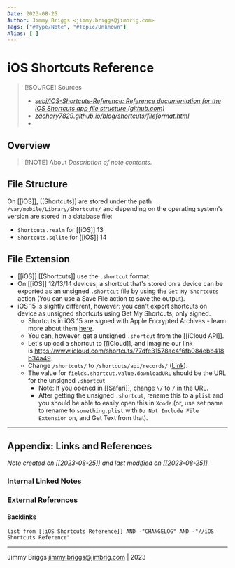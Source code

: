 ```yaml
---
Date: 2023-08-25
Author: Jimmy Briggs <jimmy.briggs@jimbrig.com>
Tags: ["#Type/Note", "#Topic/Unknown"]
Alias: [ ]
---
```


# iOS Shortcuts Reference

> [!SOURCE] Sources
> - *[sebj/iOS-Shortcuts-Reference: Reference documentation for the iOS Shortcuts app file structure (github.com)](https://github.com/sebj/iOS-Shortcuts-Reference)*
> - *[zachary7829.github.io/blog/shortcuts/fileformat.html](https://zachary7829.github.io/blog/shortcuts/fileformat.html)*
> - 

## Overview

> [!NOTE] About
> *Description of note contents.*

## File Structure

On [[iOS]], [[Shortcuts]] are stored under the path `/var/mobile/Library/Shortcuts/` and depending on the operating system's version are stored in a database file:

- `Shortcuts.realm` for [[iOS]] 13
- `Shortcuts.sqlite` for [[iOS]] 14

## File Extension

- [[iOS]] [[Shortcuts]] use the `.shortcut` format. 
- On [[iOS]] 12/13/14 devices, a shortcut that's stored on a device can be exported as an unsigned `.shortcut` file by using the `Get My Shortcuts` action (You can use a Save File action to save the output). 
- iOS 15 is slightly different, however: you can't export shortcuts on device as unsigned shortcuts using Get My Shortcuts, only signed. 
	- Shortcuts in iOS 15 are signed with Apple Encrypted Archives - learn more about them [here](https://man.cameronkatri.com/macOS/aea). 
	- You can, however, get a unsigned `.shortcut` from the [[iCloud API]]. 
	- Let's upload a shortcut to [[iCloud]], and imagine our link is <https://www.icloud.com/shortcuts/77dfe31578ac4f6fb084ebb418b34a49>.
	- Change `/shortcuts/` to `/shortcuts/api/records/` ([Link](https://www.icloud.com/shortcuts/api/records/77dfe31578ac4f6fb084ebb418b34a49)). 
	- The value for `fields.shortcut.value.downloadURL` should be the URL for the unsigned `.shortcut` 
		- Note: If you opened in [[Safari]], change `\/` to `/` in the URL. 
		- After getting the unsigned `.shortcut`, rename this to a `plist` and you should be able to easily open this in `Xcode` (or, use set name to rename to `something.plist` with `Do Not Include File Extension` on, and Get Text from that).


***

## Appendix: Links and References

*Note created on [[2023-08-25]] and last modified on [[2023-08-25]].*

### Internal Linked Notes

### External References

#### Backlinks

```dataview
list from [[iOS Shortcuts Reference]] AND -"CHANGELOG" AND -"//iOS Shortcuts Reference"
```


***

Jimmy Briggs <jimmy.briggs@jimbrig.com> | 2023

